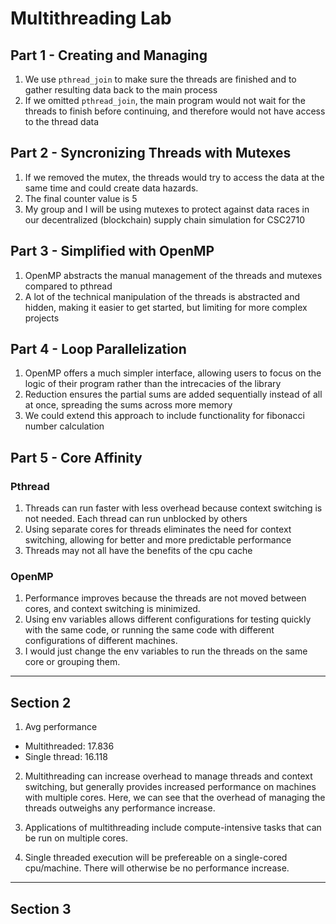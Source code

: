 # Multithreading Lab

## Part 1 - Creating and Managing

1. We use `pthread_join` to make sure the threads are finished and to gather resulting data back to the main process
2. If we omitted `pthread_join`, the main program would not wait for the threads to finish before continuing, and therefore would not have access to the thread data

## Part 2 - Syncronizing Threads with Mutexes

1. If we removed the mutex, the threads would try to access the data at the same time and could create data hazards.
2. The final counter value is 5
3. My group and I will be using mutexes to protect against data races in our decentralized (blockchain) supply chain simulation for CSC2710

## Part 3 - Simplified with OpenMP

1. OpenMP abstracts the manual management of the threads and mutexes compared to pthread
2. A lot of the technical manipulation of the threads is abstracted and hidden, making it easier to get started, but limiting for more complex projects

## Part 4 - Loop Parallelization

1. OpenMP offers a much simpler interface, allowing users to focus on the logic of their program rather than the intrecacies of the library
2. Reduction ensures the partial sums are added sequentially instead of all at once, spreading the sums across more memory
3. We could extend this approach to include functionality for fibonacci number calculation

## Part 5 - Core Affinity

### Pthread

1. Threads can run faster with less overhead because context switching is not needed. Each thread can run unblocked by others 
2. Using separate cores for threads eliminates the need for context switching, allowing for better and more predictable performance
3. Threads may not all have the benefits of the cpu cache

### OpenMP

1. Performance improves because the threads are not moved between cores, and context switching is minimized.
2. Using env variables allows different configurations for testing quickly with the same code, or running the same code with different configurations of different machines.
3. I would just change the env variables to run the threads on the same core or grouping them.

---

## Section 2

1. Avg performance
- Multithreaded: 17.836
- Single thread: 16.118

2. Multithreading can increase overhead to manage threads and context switching, but generally provides increased performance on machines with multiple cores. Here, we can see that the overhead of managing the threads outweighs any performance increase.

3. Applications of multithreading include compute-intensive tasks that can be run on multiple cores.

4. Single threaded execution will be prefereable on a single-cored cpu/machine. There will otherwise be no performance increase.

[]()

---

## Section 3


